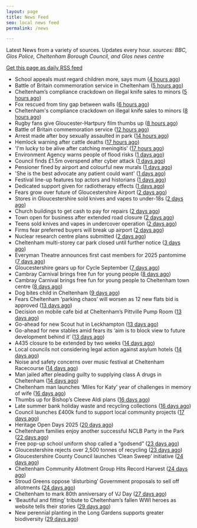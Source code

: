 ```yaml
---
layout: page
title: News Feed
seo: local news feed
permalink: /news

---
```


Latest News from a variety of sources. Updates every hour.
_sources: BBC, Glos Police, Cheltenham Borough Council, and Glos news centre_

[Get this page as daily RSS feed](/daily.rss)

<!-- news_marker starts -->
- School appeals must regard children more, says mum ([4 hours ago](https://www.bbc.com/news/articles/clydnv8rdxxo?at_medium=RSS&at_campaign=rss))
- Battle of Britain commemoration service in Cheltenham ([5 hours ago](https://gloucesternewscentre.co.uk/battle-of-britain-commemoration-service-in-cheltenham/))
- Cheltenham’s compliance crackdown on illegal knife sales to minors ([5 hours ago](https://gloucesternewscentre.co.uk/cheltenhams-compliance-crackdown-on-illegal-knife-sales-to-minors/))
- Fox rescued from tiny gap between walls ([6 hours ago](https://www.bbc.com/news/articles/cp8jnrjgqp1o?at_medium=RSS&at_campaign=rss))
- Cheltenham's compliance crackdown on illegal knife sales to minors ([8 hours ago](https://www.cheltenham.gov.uk/news/article/3045/cheltenhams_compliance_crackdown_on_illegal_knife_sales_to_minors))
- Rugby fans give Gloucester-Hartpury film thumbs up ([8 hours ago](https://www.bbc.com/news/articles/ce9rzgrzep0o?at_medium=RSS&at_campaign=rss))
- Battle of Britain commemoration service ([12 hours ago](https://www.cheltenham.gov.uk/news/article/3044/battle_of_britain_commemoration_service))
- Arrest made after boy sexually assaulted in park ([14 hours ago](https://www.bbc.com/news/articles/c5yvpq5nq9jo?at_medium=RSS&at_campaign=rss))
- Hemlock warning after cattle deaths ([17 hours ago](https://www.bbc.com/news/articles/c20708yzq3no?at_medium=RSS&at_campaign=rss))
- 'I'm lucky to be alive after catching meningitis' ([17 hours ago](https://www.bbc.com/news/articles/c0r7rpxnlwjo?at_medium=RSS&at_campaign=rss))
- Environment Agency warns people of flood risks ([1 days ago](https://www.bbc.com/news/articles/c5y2ydmrgj6o?at_medium=RSS&at_campaign=rss))
- Council finds £1.5m overspend after cyber attack ([1 days ago](https://www.bbc.com/news/articles/c20900gpl6ro?at_medium=RSS&at_campaign=rss))
- Pensioner fined by airport and colourful new murals ([1 days ago](https://www.bbc.com/news/articles/c3wnwwn94p8o?at_medium=RSS&at_campaign=rss))
- 'She is the best advocate any patient could want' ([1 days ago](https://www.bbc.com/news/articles/c4gzgve3lmeo?at_medium=RSS&at_campaign=rss))
- Festival line-up features top actors and historians ([1 days ago](https://www.bbc.com/news/articles/cn43k87vznro?at_medium=RSS&at_campaign=rss))
- Dedicated support given for radiotherapy effects ([1 days ago](https://www.bbc.com/news/articles/c78m8m77l9go?at_medium=RSS&at_campaign=rss))
- Fears grow over future of Gloucestershire Airport ([2 days ago](https://gloucesternewscentre.co.uk/fears-grow-over-future-of-gloucestershire-airport/))
- Stores in Gloucestershire sold knives and vapes to under-18s ([2 days ago](https://gloucesternewscentre.co.uk/stores-in-gloucestershire-sold-knives-and-vapes-to-under-18s/))
- Church buildings to get cash to pay for repairs ([2 days ago](https://www.bbc.com/news/articles/cpdjd2vvv2vo?at_medium=RSS&at_campaign=rss))
- Town open for business after extended road closure ([2 days ago](https://www.bbc.com/news/articles/cj0y04q453zo?at_medium=RSS&at_campaign=rss))
- Teens sold knives and vapes in undercover operation ([2 days ago](https://www.bbc.com/news/articles/cwy3ywkyw49o?at_medium=RSS&at_campaign=rss))
- Firms fear preferred buyers will break up airport ([2 days ago](https://www.bbc.com/news/articles/cz71x91qw9no?at_medium=RSS&at_campaign=rss))
- Nuclear research centre plans submitted ([2 days ago](https://www.bbc.com/news/articles/c98l85569yjo?at_medium=RSS&at_campaign=rss))
- Cheltenham multi-storey car park closed until further notice ([3 days ago](https://gloucesternewscentre.co.uk/cheltenham-multi-storey-car-park-closed-until-further-notice/))
- Everyman Theatre announces first cast members for 2025 pantomime ([7 days ago](https://gloucesternewscentre.co.uk/everyman-theatre-announces-first-cast-members-for-2025-pantomime/))
- Gloucestershire gears up for Cycle September ([7 days ago](https://gloucesternewscentre.co.uk/gloucestershire-gears-up-for-cycle-september/))
- Cambray Carnival brings free fun for young people ([8 days ago](https://gloucesternewscentre.co.uk/cambray-carnival-brings-free-fun-for-young-people/))
- Cambray Carnival brings free fun for young people to Cheltenham town centre ([8 days ago](https://www.cheltenham.gov.uk/news/article/3043/cambray_carnival_brings_free_fun_for_young_people_to_cheltenham_town_centre))
- Dog bites child in Cheltenham ([9 days ago](https://gloucesternewscentre.co.uk/dog-bites-child-in-cheltenham/))
- Fears Cheltenham ‘parking chaos’ will worsen as 12 new flats bid is approved ([13 days ago](https://gloucesternewscentre.co.uk/fears-cheltenham-parking-chaos-will-worsen-as-12-new-flats-bid-is-approved/))
- Decision on mobile cafe bid at Cheltenham’s Pittville Pump Room ([13 days ago](https://gloucesternewscentre.co.uk/decision-on-mobile-cafe-bid-at-cheltenhams-pittville-pump-room/))
- Go-ahead for new Scout hut in Leckhampton ([13 days ago](https://gloucesternewscentre.co.uk/go-ahead-for-new-scout-hut-in-leckhampton/))
- Go-ahead for new stables amid fears its ‘aim is to block view to future development behind it’ ([13 days ago](https://gloucesternewscentre.co.uk/go-ahead-for-new-stables-amid-fears-its-aim-is-to-block-view-to-future-development-behind-it/))
- A435 closure to be extended by two weeks ([14 days ago](https://gloucesternewscentre.co.uk/a435-closure-to-be-extended-by-two-weeks/))
- Local councils not considering legal action against asylum hotels ([14 days ago](https://gloucesternewscentre.co.uk/local-councils-not-considering-legal-action-against-asylum-hotels/))
- Noise and safety concerns over music festival at Cheltenham Racecourse ([14 days ago](https://gloucesternewscentre.co.uk/noise-and-safety-concerns-over-music-festival-at-cheltenham-racecourse/))
- Man jailed after pleading guilty to supplying class A drugs in Cheltenham ([14 days ago](https://gloucesternewscentre.co.uk/man-jailed-after-pleading-guilty-to-supplying-class-a-drugs-in-cheltenham/))
- Cheltenham man launches ‘Miles for Katy’ year of challenges in memory of wife ([16 days ago](https://gloucesternewscentre.co.uk/cheltenham-man-launches-miles-for-katy-year-of-challenges-in-memory-of-wife/))
- Thumbs up for Bishop’s Cleeve Aldi plans ([16 days ago](https://gloucesternewscentre.co.uk/thumbs-up-for-bishops-cleeve-aldi-plans/))
- Late summer bank holiday waste and recycling collections ([16 days ago](https://www.cheltenham.gov.uk/news/article/3042/late_summer_bank_holiday_waste_and_recycling_collections))
- Council launches £400k fund to support local community projects ([17 days ago](https://gloucesternewscentre.co.uk/council-launches-400k-fund-to-support-local-community-projects/))
- Heritage Open Days 2025 ([20 days ago](https://www.cheltenham.gov.uk/news/article/3041/heritage_open_days_2025))
- Cheltenham families enjoy another successful NCLB Party in the Park ([22 days ago](https://www.cheltenham.gov.uk/news/article/3040/cheltenham_families_enjoy_another_successful_nclb_party_in_the_park))
- Free pop-up school uniform shop called a “godsend” ([23 days ago](https://www.bbc.co.uk/sounds/play/p0lwhv8j?at_medium=RSS&at_campaign=rss))
- Gloucestershire rejects over 2,500 tonnes of recycling ([23 days ago](https://www.bbc.co.uk/sounds/play/p0lwhp89?at_medium=RSS&at_campaign=rss))
- Gloucestershire County Council launches ‘Clean Sweep’ initiative ([24 days ago](https://gloucesternewscentre.co.uk/gloucestershire-county-council-launches-clean-sweep-initiative/))
- Cheltenham Community Allotment Group Hits Record Harvest ([24 days ago](https://gloucesternewscentre.co.uk/cheltenham-community-allotment-group-hits-record-harvest/))
- Stroud Greens oppose ‘disturbing’ Government proposals to sell off allotments ([24 days ago](https://gloucesternewscentre.co.uk/stroud-greens-oppose-disturbing-government-proposals-to-sell-off-allotments/))
- Cheltenham to mark 80th anniversary of VJ Day ([27 days ago](https://www.cheltenham.gov.uk/news/article/3039/cheltenham_to_mark_80th_anniversary_of_vj_day))
- ‘Beautiful and fitting’ tribute to Cheltenham’s fallen WWI heroes as website tells their stories ([29 days ago](https://gloucesternewscentre.co.uk/beautiful-and-fitting-tribute-to-cheltenhams-fallen-wwi-heroes-as-website-tells-their-stories/))
- New perennial planting in the Long Gardens supports greater biodiversity ([29 days ago](https://gloucesternewscentre.co.uk/new-perennial-planting-in-the-long-gardens-supports-greater-biodiversity/))

<!-- news_marker ends -->
